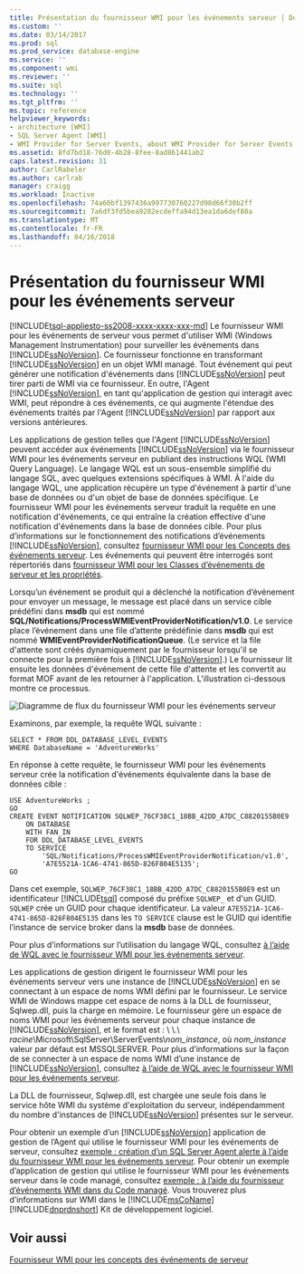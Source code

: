 ```yaml
---
title: Présentation du fournisseur WMI pour les événements serveur | Documents Microsoft
ms.custom: ''
ms.date: 03/14/2017
ms.prod: sql
ms.prod_service: database-engine
ms.service: ''
ms.component: wmi
ms.reviewer: ''
ms.suite: sql
ms.technology: ''
ms.tgt_pltfrm: ''
ms.topic: reference
helpviewer_keywords:
- architecture [WMI]
- SQL Server Agent [WMI]
- WMI Provider for Server Events, about WMI Provider for Server Events
ms.assetid: 8fd7bd18-76d0-4b28-8fee-8ad861441ab2
caps.latest.revision: 31
author: CarlRabeler
ms.author: carlrab
manager: craigg
ms.workload: Inactive
ms.openlocfilehash: 74a60bf1397436a997730760227d98d66f30b2ff
ms.sourcegitcommit: 7a6df3fd5bea9282ecdeffa94d13ea1da6def80a
ms.translationtype: MT
ms.contentlocale: fr-FR
ms.lasthandoff: 04/16/2018
---
```

# <a name="understanding-the-wmi-provider-for-server-events"></a>Présentation du fournisseur WMI pour les événements serveur
[!INCLUDE[tsql-appliesto-ss2008-xxxx-xxxx-xxx-md](../../includes/tsql-appliesto-ss2008-xxxx-xxxx-xxx-md.md)]
  Le fournisseur WMI pour les événements de serveur vous permet d'utiliser WMI (Windows Management Instrumentation) pour surveiller les événements dans [!INCLUDE[ssNoVersion](../../includes/ssnoversion-md.md)]. Ce fournisseur fonctionne en transformant [!INCLUDE[ssNoVersion](../../includes/ssnoversion-md.md)] en un objet WMI managé. Tout événement qui peut générer une notification d'événements dans [!INCLUDE[ssNoVersion](../../includes/ssnoversion-md.md)] peut tirer parti de WMI via ce fournisseur. En outre, l'Agent [!INCLUDE[ssNoVersion](../../includes/ssnoversion-md.md)], en tant qu'application de gestion qui interagit avec WMI, peut répondre à ces événements, ce qui augmente l'étendue des événements traités par l'Agent [!INCLUDE[ssNoVersion](../../includes/ssnoversion-md.md)] par rapport aux versions antérieures.  
  
 Les applications de gestion telles que l'Agent [!INCLUDE[ssNoVersion](../../includes/ssnoversion-md.md)] peuvent accéder aux événements [!INCLUDE[ssNoVersion](../../includes/ssnoversion-md.md)] via le fournisseur WMI pour les événements serveur en publiant des instructions WQL (WMI Query Language). Le langage WQL est un sous-ensemble simplifié du langage SQL, avec quelques extensions spécifiques à WMI. À l'aide du langage WQL, une application récupère un type d'événement à partir d'une base de données ou d'un objet de base de données spécifique. Le fournisseur WMI pour les événements serveur traduit la requête en une notification d'événements, ce qui entraîne la création effective d'une notification d'événements dans la base de données cible. Pour plus d’informations sur le fonctionnement des notifications d’événements [!INCLUDE[ssNoVersion](../../includes/ssnoversion-md.md)], consultez [fournisseur WMI pour les Concepts des événements serveur](http://technet.microsoft.com/library/ms180560.aspx). Les événements qui peuvent être interrogés sont répertoriés dans [fournisseur WMI pour les Classes d’événements de serveur et les propriétés](../../relational-databases/wmi-provider-server-events/wmi-provider-for-server-events-classes-and-properties.md).  
  
 Lorsqu’un événement se produit qui a déclenché la notification d’événement pour envoyer un message, le message est placé dans un service cible prédéfini dans **msdb** qui est nommé **SQL/Notifications/ProcessWMIEventProviderNotification/v1.0**. Le service place l’événement dans une file d’attente prédéfinie dans **msdb** qui est nommé **WMIEventProviderNotificationQueue**. (Le service et la file d'attente sont créés dynamiquement par le fournisseur lorsqu'il se connecte pour la première fois à [!INCLUDE[ssNoVersion](../../includes/ssnoversion-md.md)].) Le fournisseur lit ensuite les données d'événement de cette file d'attente et les convertit au format MOF avant de les retourner à l'application. L'illustration ci-dessous montre ce processus.  
  
 ![Diagramme de flux du fournisseur WMI pour les événements serveur](../../relational-databases/wmi-provider-server-events/media/wmi-provider-functional-spec.gif "diagramme de flux du fournisseur WMI pour les événements serveur")  
  
 Examinons, par exemple, la requête WQL suivante :  
  
```  
SELECT * FROM DDL_DATABASE_LEVEL_EVENTS  
WHERE DatabaseName = 'AdventureWorks'  
```  
  
 En réponse à cette requête, le fournisseur WMI pour les événements serveur crée la notification d'événements équivalente dans la base de données cible :  
  
```  
USE AdventureWorks ;  
GO  
CREATE EVENT NOTIFICATION SQLWEP_76CF38C1_18BB_42DD_A7DC_C8820155B0E9  
    ON DATABASE  
    WITH FAN_IN  
    FOR DDL_DATABASE_LEVEL_EVENTS  
    TO SERVICE  
        'SQL/Notifications/ProcessWMIEventProviderNotification/v1.0',   
        'A7E5521A-1CA6-4741-865D-826F804E5135';  
GO  
```  
  
 Dans cet exemple, `SQLWEP_76CF38C1_18BB_42DD_A7DC_C8820155B0E9` est un identificateur [!INCLUDE[tsql](../../includes/tsql-md.md)] composé du préfixe `SQLWEP_` et d'un GUID. `SQLWEP` crée un GUID pour chaque identificateur. La valeur `A7E5521A-1CA6-4741-865D-826F804E5135` dans les `TO SERVICE` clause est le GUID qui identifie l’instance de service broker dans la **msdb** base de données.  
  
 Pour plus d’informations sur l’utilisation du langage WQL, consultez [à l’aide de WQL avec le fournisseur WMI pour les événements serveur](http://technet.microsoft.com/library/ms180524\(v=sql.105\).aspx).  
  
 Les applications de gestion dirigent le fournisseur WMI pour les événements serveur vers une instance de [!INCLUDE[ssNoVersion](../../includes/ssnoversion-md.md)] en se connectant à un espace de noms WMI défini par le fournisseur. Le service WMI de Windows mappe cet espace de noms à la DLL de fournisseur, Sqlwep.dll, puis la charge en mémoire. Le fournisseur gère un espace de noms WMI pour les événements serveur pour chaque instance de [!INCLUDE[ssNoVersion](../../includes/ssnoversion-md.md)], et le format est : \\ \\.\\ *racine*\Microsoft\SqlServer\ServerEvents\\*nom_instance*, où *nom_instance* valeur par défaut est MSSQLSERVER. Pour plus d’informations sur la façon de se connecter à un espace de noms WMI d’une instance de [!INCLUDE[ssNoVersion](../../includes/ssnoversion-md.md)], consultez [à l’aide de WQL avec le fournisseur WMI pour les événements serveur](http://technet.microsoft.com/library/ms180524\(v=sql.105\).aspx).  
  
 La DLL de fournisseur, Sqlwep.dll, est chargée une seule fois dans le service hôte WMI du système d'exploitation du serveur, indépendamment du nombre d'instances de [!INCLUDE[ssNoVersion](../../includes/ssnoversion-md.md)] présentes sur le serveur.  
  
 Pour obtenir un exemple d’un [!INCLUDE[ssNoVersion](../../includes/ssnoversion-md.md)] application de gestion de l’Agent qui utilise le fournisseur WMI pour les événements de serveur, consultez [exemple : création d’un SQL Server Agent alerte à l’aide du fournisseur WMI pour les événements serveur](http://technet.microsoft.com/library/ms186385.aspx). Pour obtenir un exemple d’application de gestion qui utilise le fournisseur WMI pour les événements serveur dans le code managé, consultez [exemple : à l’aide du fournisseur d’événements WMI dans du Code managé](http://technet.microsoft.com/library/ms179315.aspx). Vous trouverez plus d’informations sur WMI dans le [!INCLUDE[msCoName](../../includes/msconame-md.md)] [!INCLUDE[dnprdnshort](../../includes/dnprdnshort-md.md)] Kit de développement logiciel.  
  
## <a name="see-also"></a>Voir aussi  
 [Fournisseur WMI pour les concepts des événements de serveur](http://technet.microsoft.com/library/ms180560.aspx)  
  
  
